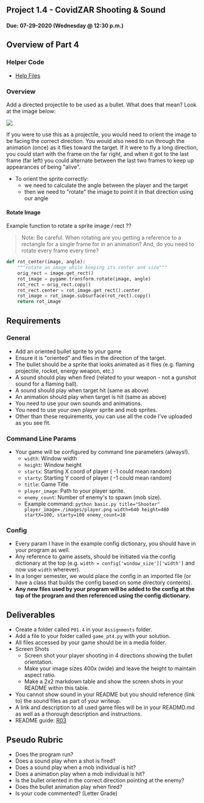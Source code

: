 ## Project 1.4 - CovidZAR Shooting & Sound
#### Due: 07-29-2020 (Wednesday @ 12:30 p.m.)

## Overview of Part 4

### Helper Code

- [Help Files](../../Resources/RP01/P01.4/)

### Overview

Add a directed projectile to be used as a bullet. What does that mean? Look at the image below:

<img src="https://cs.msutexas.edu/~griffin/zcloud/zcloud-files/bullets_directed.png">

If you were to use this as a projectile, you would need to orient the image to be facing the correct direction. You would also need to run through the animation (once) as it flies toward the target. If it were to fly a long direction, you could start with the frame on the far right, and when it got to the last frame (far left) you could alternate between the last two frames to keep up appearances of being "alive".

- To orient the sprite correctly:
  - we need to calculate the angle between the player and the target
  - then we need to "rotate" the image to point it in that direction using our angle

#### Rotate Image

Example function to rotate a sprite image / rect ?? 
>Note: Be careful. When rotating are you getting a reference to a rectangle for a single frame for in an animation? And, do you need to rotate every frame every time? 

```python
def rot_center(image, angle):
    """rotate an image while keeping its center and size"""
    orig_rect = image.get_rect()
    rot_image = pygame.transform.rotate(image, angle)
    rot_rect = orig_rect.copy()
    rot_rect.center = rot_image.get_rect().center
    rot_image = rot_image.subsurface(rot_rect).copy()
    return rot_image
```
## Requirements

### General

- Add an oriented bullet sprite to your game
- Ensure it is "oriented" and flies in the direction of the target.
- The bullet should be a sprite that looks animated as it flies (e.g. flaming projectile, rocket, energy weapon, etc.)
- A sound should play when fired (related to your weapon - not a gunshot sound for a flaming ball).
- A sound should play when target hit (same as above)
- An animation should play when target is hit (same as above)
- You need to use your own sounds and animations. 
- You need to use your own player sprite and mob sprites.
- Other than these requirements, you can use all the code I've uploaded as you see fit.

### Command Line Params

- Your game will be configured by command line parameters (always!).
  - `width`: Window width
  - `height`: Window height
  - `startx`: Starting X coord of player ( -1 could mean random)
  - `starty`: Starting Y coord of player ( -1 could mean random)
  - `title`: Game Title
  - `player_image`: Path to your player sprite.
  - `enemy_count`: Number of enemy's to spawn (mob size).
  - Example command: `python basic.py title="Shooter" player_image=./images/player.png width=640 height=480 startX=100, starty=100 enemy_count=10`

### Config 

- Every param I have in the example config dictionary, you should have in your program as well. 
- Any reference to game assets, should be initiated via the config dictionary at the top (e.g. `width = config['window_size']['width']` and now use `width` wherever).
- In a longer semester, we would place the config in an imported file (or have a class that builds the config based on some directory contents).
- **Any new files used by your program will be added to the config at the top of the program and then referenced using the config dictionary.**

## Deliverables

- Create a folder called `P01.4` in your `Assignments` folder.
- Add a file to your folder called `game_pt4.py` with your solution.
- All files accessed by your game should be in a media folder.
- Screen Shots
  - Screen shot your player shooting in 4 directions showing the bullet orientation.
  - Make your image sizes 400x (wide) and leave the height to maintain aspect ratio.
  - Make a 2x2 markdown table and show the screen shots in your README within this table. 
- You cannot show sound in your README but you should reference (link to) the sound files as part of your writeup.
- A link and description to all used game files will be in your READMD.md as well as a thorough description and instructions.
- README guide: [R03](../../Resources/R03/README.md)


## Pseudo Rubric

- Does the program run?
- Does a sound play when a shot is fired?
- Does a sound play when a mob individual is hit?
- Does a animation play when a mob individual is hit?
- Is the bullet oriented in the correct direction pointing at the enemy?
- Does the bullet animation play when fired?
- Is your code commented? (Letter Grade)


